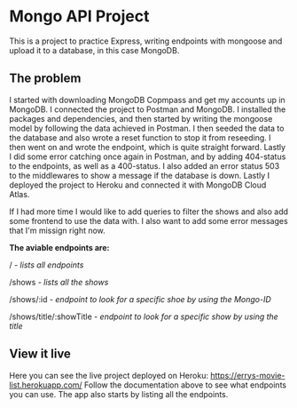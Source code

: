 # Mongo API Project

This is a project to practice Express, writing endpoints with mongoose and upload it to a database, in this case MongoDB.

## The problem

I started with downloading MongoDB Copmpass and get my accounts up in MongoDB. I connected the project to Postman and MongoDB. I installed the packages and dependencies, and then started by writing the mongoose model by following the data achieved in Postman. I then seeded the data to the database and also wrote a reset function to stop it from reseeding. I then went on and wrote the endpoint, which is quite straight forward. Lastly I did some error catching once again in Postman, and by adding 404-status to the endpoints, as well as a 400-status. I also added an error status 503 to the middlewares to show a message if the database is down. Lastly I deployed the project to Heroku and connected it with MongoDB Cloud Atlas.

If I had more time I would like to add queries to filter the shows and also add some frontend to use the data with. I also want to add some error messages that I'm missign right now.

**The aviable endpoints are:**

/ - *lists all endpoints*

/shows - *lists all the shows*

/shows/:id - *endpoint to look for a specific shoe by using the Mongo-ID*

/shows/title/:showTitle - *endpoint to look for a specific show by using the title*

## View it live

Here you can see the live project deployed on Heroku: https://errys-movie-list.herokuapp.com/ Follow the documentation above to see what endpoints you can use. The app also starts by listing all the endpoints.